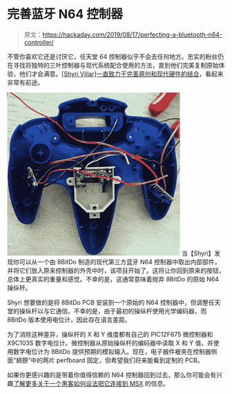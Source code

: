 # 完善蓝牙 N64 控制器

> 原文：<https://hackaday.com/2019/08/17/perfecting-a-bluetooth-n64-controller/>

不管你喜欢它还是讨厌它，任天堂 64 控制器似乎不会去任何地方。忠实的粉丝仍在寻找将独特的三叶控制器与现代系统配合使用的方法，直到他们完美复制原始体验，他们才会满意。[[Shyri Villar]一直致力于完善原创和现代硬件的结合](https://hackaday.io/project/167105-n64-bluetooth-gamepad)，看起来非常有前途。

[![](img/c43fe8335d80e5b3cad18ac0d4186769.png)](https://hackaday.com/wp-content/uploads/2019/08/n64bt_detail.jpg) 当【Shyri】发现你可以从一个由 8BitDo 制造的现代第三方蓝牙 N64 控制器中取出内部部件，并将它们放入原来控制器的外壳中时，该项目开始了。这将让你回到原来的按钮，总体上更真实的重量和感觉。不幸的是，这通常意味着抛弃 8BitDo 的原始 N64 操纵杆。

Shyri 想要做的是将 8BitDo PCB 安装到一个原始的 N64 控制器中，但调整任天堂的操纵杆以与它通信。不幸的是，由于最初的操纵杆使用光学编码器，而 8BitDo 版本使用电位计，因此存在语言差距。

为了消除这种差异，操纵杆的 X 和 Y 维度都有自己的 PIC12F675 微控制器和 X9C103S 数字电位计。微控制器从原始操纵杆的编码器中读取 X 和 Y 值，并使用数字电位计为 8BitDo 提供预期的模拟输入。现在，电子器件被夹在控制器侧面“翅膀”中的两片 perfboard 固定，但希望我们将来能看到定制的 PCB。

如果你更感兴趣的是带着你值得信赖的 N64 控制器回到过去，那么你可能会有兴趣[了解更多关于一个黑客如何设法把它连接到 MSX](https://hackaday.com/2019/08/12/an-msx-with-a-nintendo-controller/) 的信息。